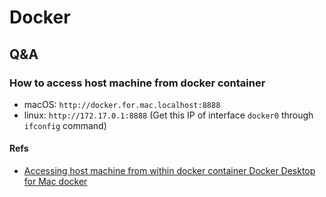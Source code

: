 # Docker

## Q&A

### How to access host machine from docker container

- macOS: `http://docker.for.mac.localhost:8888`
- linux: `http://172.17.0.1:8888` (Get this IP of interface `docker0` through `ifconfig` command)

#### Refs

- [Accessing host machine from within docker container Docker Desktop for Mac docker](https://forums.docker.com/t/accessing-host-machine-from-within-docker-container/14248/15)